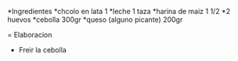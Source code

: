 *Ingredientes
*chcolo en lata 1
*leche 1 taza
*harina de maiz 1 1/2
*2 huevos
*cebolla 300gr
*queso (alguno picante) 200gr

= Elaboracion

* Freir la cebolla
